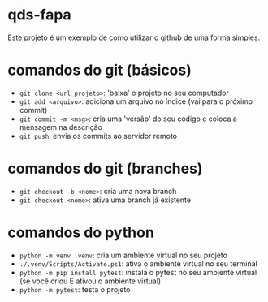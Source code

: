# qds-fapa

Este projeto é um exemplo de como utilizar o github de uma forma simples.

# comandos do git (básicos)
- `git clone <url_projeto>`: 'baixa' o projeto no seu computador
- `git add <arquivo>`: adiciona um arquivo no índice (vai para o próximo commit)
- `git commit -m <msg>`: cria uma 'versão' do seu código e coloca a mensagem na descrição
- `git push`: envia os commits ao servidor remoto


# comandos do git (branches)
- `git checkout -b <nome>`: cria uma nova branch 
- `git checkout <nome>`: ativa uma branch já existente


# comandos do python
- `python -m venv .venv`: cria um ambiente virtual no seu projeto
- `./.venv/Scripts/Activate.ps1`: ativa o ambiente virtual no seu terminal
- `python -m pip install pytest`: instala o pytest no seu ambiente virtual (se você criou E ativou o ambiente virtual)
- `python -m pytest`: testa o projeto

